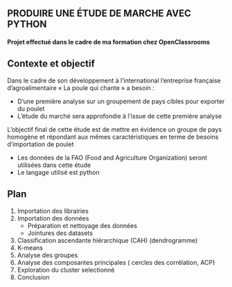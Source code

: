## PRODUIRE UNE ÉTUDE DE MARCHE AVEC PYTHON
#### Projet effectué dans le cadre de ma formation chez OpenClassrooms
## Contexte et objectif
Dans le cadre de son développement à l’international l’entreprise française d’agroalimentaire « La poule qui chante » a besoin :
- D’une première analyse sur un groupement de pays cibles pour exporter du poulet
- L’étude du marché sera approfondie à l’issue de cette première analyse

L’objectif final de cette étude est de mettre en évidence un groupe de pays homogène et répondant aux mêmes caractéristiques en terme de besoins d’importation de poulet
- Les données de la FAO (Food and Agriculture Organization) seront utilisées dans cette étude
- Le langage utilisé est python

## Plan 
1. Importation des librairies
2. Importation des données
     - Préparation et nettoyage des données
     - Jointures des datasets
3. Classification ascendante hiérarchique (CAH) (dendrogramme)
4. K-means
5. Analyse des groupes
6. Analyse des composantes principales ( cercles des corrélation, ACP)
7. Exploration du cluster selectionné
8. Conclusion
